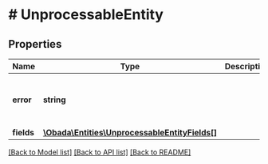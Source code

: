 # # UnprocessableEntity

## Properties

Name | Type | Description | Notes
------------ | ------------- | ------------- | -------------
**error** | **string** |  | [optional] [default to 'data validation error']
**fields** | [**\Obada\Entities\UnprocessableEntityFields[]**](UnprocessableEntityFields.md) |  | [optional]

[[Back to Model list]](../../README.md#models) [[Back to API list]](../../README.md#endpoints) [[Back to README]](../../README.md)
